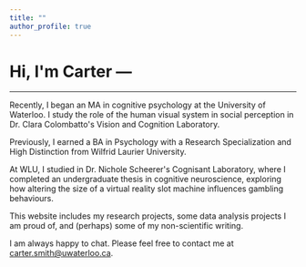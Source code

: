 ```yaml
---
title: ""
author_profile: true
---
```


# Hi, I'm Carter — <span id="typed"></span>

---

Recently, I began an MA in cognitive psychology at the University of Waterloo. I study the role of the human visual system in social perception in Dr. Clara Colombatto's Vision and Cognition Laboratory.

Previously, I earned a BA in Psychology with a Research Specialization and High Distinction from Wilfrid Laurier University. 

At WLU, I studied in Dr. Nichole Scheerer's Cognisant Laboratory, where I completed an undergraduate thesis in cognitive neuroscience, exploring how altering the size of a virtual reality slot machine influences gambling behaviours.

This website includes my research projects, some data analysis projects I am proud of, and (perhaps) some of my non-scientific writing.

I am always happy to chat. Please feel free to contact me at carter.smith@uwaterloo.ca.

<script src="https://cdn.jsdelivr.net/npm/typed.js@2.0.12"></script>
<script>
  var typed = new Typed('#typed', {
    strings: ["I study human cognition.", "I explore visual perception.", "I research social cognition.", "I extract insights from large datasets.", "I love baseball, cycling, and philosophy."],
    typeSpeed: 50,
    backSpeed: 25,
    backDelay: 1500,
    loop: true
  });
</script>
